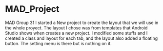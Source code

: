 # MAD_Project
MAD Group 31
I started a New project to create the layout that we will use in the whole proyect. The layout I chose was from templates that 
Android Studio shows when creates a new project.
I modified some stuffs and I created a class and layout for each tab, and the layout also added a floating button.
The setting menu is there but is nothing on it.
